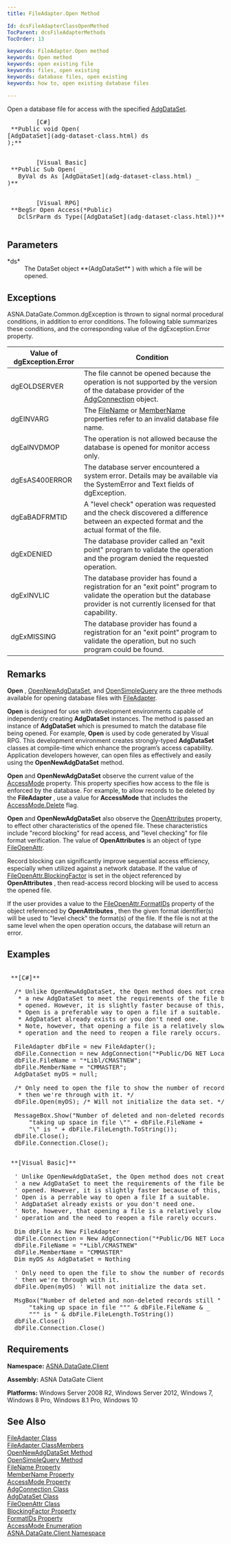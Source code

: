 ```yaml
---
title: FileAdapter.Open Method

Id: dcsFileAdapterClassOpenMethod
TocParent: dcsFileAdapterMethods
TocOrder: 13

keywords: FileAdapter.Open method
keywords: Open method
keywords: open existing file
keywords: files, open existing
keywords: database files, open existing
keywords: how to, open existing database files

---
```


Open a database file for access with the specified [AdgDataSet](adg-dataset-class.html).
<pre>
        <span class="lang">[C#]</span>
 **Public void Open(
[AdgDataSet](adg-dataset-class.html) ds
);** 
      </pre>
<pre>
        <span class="lang">[Visual Basic] </span>
 **Public Sub Open( _
   ByVal ds As [AdgDataSet](adg-dataset-class.html) _
)** 
      </pre>
<pre class="prettyprint">
        <span class="lang">[Visual RPG]</span>
 **BegSr Open Access(*Public)
   DclSrParm ds Type([AdgDataSet](adg-dataset-class.html))** 
      </pre>

## Parameters

<dl>
        <dt>
 *ds* 
        </dt>
        <dd>The DataSet object **(AdgDataSet** ) with which a file will be 
						opened.
					</dd>
</dl>

## Exceptions

ASNA.DataGate.Common.dgException is thrown to signal normal procedural conditions, in addition to error conditions. The following table summarizes these conditions, and the corresponding value of the dgException.Error property.
<br />



| Value of dgException.Error | Condition |
| ---- | ---- |
| dgEOLDSERVER | The file cannot be opened because the operation is not supported by the version of the database provider of the [AdgConnection](adg-connection-class.html) object. |
| dgEINVARG | The [FileName](file-adapter-class-file-name-property.html) or [ MemberName](file-adapter-class-member-name-property.html) properties refer to an invalid database file name. |
| dgEaINVDMOP | The operation is not allowed because the database is opened for monitor access only. |
| dgEsAS400ERROR | The database server encountered a system error. Details may be available via the SystemError and Text fields of dgException. |
| dgEaBADFRMTID | A "level check" operation was requested and the check discovered a difference between an expected format and the actual format of the file. |
| dgExDENIED | The database provider called an "exit point" program to validate the operation and the program denied the requested operation. |
| dgExINVLIC | The database provider has found a registration for an "exit point" program to validate the operation but the database provider is not currently licensed for that capability. |
| dgExMISSING | The database provider has found a registration for an "exit point" program to validate the operation, but no such program could be found. |



## Remarks

**Open** , [OpenNewAdgDataSet](file-adapter-class-open-new-adg-dataset-method.html), and [OpenSimpleQuery](file-adapter-class-open-simple-query-method.html) are the three methods available for opening database files with [ FileAdapter](file-adapter-class.html)<a>. </a>

**Open** is designed for use with development environments capable of independently creating **AdgDataSet** instances. The method is passed an instance of **AdgDataSet** which is presumed to match the database file being opened. For example, **Open** is used by code generated by Visual RPG. This development environment creates strongly-typed **AdgDataSet** classes at compile-time which enhance the program’s access capability. Application developers however, can open files as effectively and easily using the **OpenNewAdgDataSet** method.

**Open** and **OpenNewAdgDataSet** observe the current value of the [AccessMode](file-adapter-class-access-mode-property.html) property. This property specifies how access to the file is enforced by the database. For example, to allow records to be deleted by the **FileAdapter** , use a value for **AccessMode** that includes the [ AccessMode.Delete](access-mode-enumeration.html) flag.

**Open** and **OpenNewAdgDataSet** also observe the [ OpenAttributes](file-adapter-class-open-attributes-property.html) property, to effect other characteristics of the opened file. These characteristics include "record blocking" for read access, and "level checking" for file format verification. The value of **OpenAttributes** is an object of type [FileOpenAttr](file-open-attr-class.html).

Record blocking can significantly improve sequential access efficiency, especially when utilized against a network database. If the value of [ FileOpenAttr.BlockingFactor](file-open-attr-class-blocking-factor-property.html) is set in the object referenced by **OpenAttributes** , then read-access record blocking will be used to access the opened file.

If the user provides a value to the [ FileOpenAttr.FormatIDs](file-open-attr-class-formatids-property.html) property of the object referenced by **OpenAttributes** , then the given format identifier(s) will be used to "level check" the format(s) of the file. If the file is not at the same level when the open operation occurs, the database will return an error.
## Examples

<pre>        <span class="lang">
 **[C#]** 
        </span>
  /* Unlike OpenNewAdgDataSet, the Open method does not create
   * a new AdgDataSet to meet the requirements of the file being
   * opened. However, it is slightly faster because of this, so
   * Open is a preferable way to open a file if a suitable.
   * AdgDataSet already exists or you don't need one. 
   * Note, however, that opening a file is a relatively slow
   * operation and the need to reopen a file rarely occurs. */

  FileAdapter dbFile = new FileAdapter();
  dbFile.Connection = new AdgConnection("*Public/DG NET Local");
  dbFile.FileName = "*Libl/CMASTNEW";
  dbFile.MemberName = "CMMASTER";
  AdgDataSet myDS = null;

  /* Only need to open the file to show the number of records,
   * then we're through with it. */
  dbFile.Open(myDS); /* Will not initialize the data set. */

  MessageBox.Show("Number of deleted and non-deleted records still " +
      "taking up space in file \"" + dbFile.FileName +
      "\" is " + dbFile.FileLength.ToString());
  dbFile.Close();
  dbFile.Connection.Close();
</pre>
<pre>        <span class="lang">
 **[Visual Basic]** 
        </span>
  ' Unlike OpenNewAdgDataSet, the Open method does not create
  ' a new AdgDataSet to meet the requirements of the file being
  ' opened. However, it is slightly faster because of this, so
  ' Open is a perrable way to open a file If a suitable.
  ' AdgDataSet already exists or you don't need one. 
  ' Note, however, that opening a file is a relatively slow
  ' operation and the need to reopen a file rarely occurs. 

  Dim dbFile As New FileAdapter
  dbFile.Connection = New AdgConnection("*Public/DG NET Local")
  dbFile.FileName = "*Libl/CMASTNEW"
  dbFile.MemberName = "CMMASTER"
  Dim myDS As AdgDataSet = Nothing

  ' Only need to open the file to show the number of records,
  ' then we're through with it. 
  dbFile.Open(myDS) ' Will not initialize the data set. 

  MsgBox("Number of deleted and non-deleted records still " &amp; _
      "taking up space in file """ &amp; dbFile.FileName &amp; _
      """ is " &amp; dbFile.FileLength.ToString())
  dbFile.Close()
  dbFile.Connection.Close()
</pre>

## Requirements

**Namespace:** [ASNA.DataGate.Client](datagate-client-namespace.html) 

**Assembly:** ASNA DataGate Client

**Platforms:** Windows Server 2008 R2, Windows Server 2012, Windows 7, Windows 8 Pro, Windows 8.1 Pro, Windows 10
## See Also


[FileAdapter Class](file-adapter-class.html)
      <br />
[FileAdapter ClassMembers](file-adapter-members.html)
      <br />
[OpenNewAdgDataSet Method](file-adapter-class-open-new-adg-dataset-method.html)
      <br />
[OpenSimpleQuery Method](file-adapter-class-open-simple-query-method.html)
      <br />
[FileName Property](file-adapter-class-file-name-property.html)
      <br />
[MemberName Property](file-adapter-class-member-name-property.html)
      <br />
[AccessMode Property](file-adapter-class-access-mode-property.html)
      <br />
[AdgConnection Class](adg-connection-class.html)
      <br />
[AdgDataSet Class](adg-dataset-class.html)
      <br />
[FileOpenAttr Class](file-open-attr-class.html)
      <br />
[BlockingFactor Property](file-open-attr-class-blocking-factor-property.html)
      <br />
[FormatIDs Property](file-open-attr-class-formatids-property.html)
      <br />
[AccessMode Enumeration](access-mode-enumeration.html)
      <br />
[ASNA.DataGate.Client Namespace](datagate-client-namespace.html)

